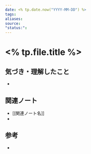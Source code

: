 ```yaml
---
date: <% tp.date.now("YYYY-MM-DD") %>
tags: 
aliases: 
source: 
"status:":
---
```



# <% tp.file.title %>


## 気づき・理解したこと

- 

## 関連ノート
- [[関連ノート名]]
- 


## 参考

- 